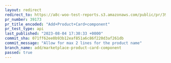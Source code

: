 ```yaml
---
layout: redirect
redirect_to: https://a8c-woo-test-reports.s3.amazonaws.com/public/pr/39173/api/index.html
pr_number: 39173
pr_title_encoded: "Add+Product+Card+component"
pr_test_type: api
last_published: "2023-08-04 17:30:33 +0000"
commit_sha: 071ff62ee0b93b12eaf851a6c86f220d3af261db
commit_message: "Allow for max 2 lines for the product name"
branch_name: add/marketplace-product-card-component
passed: true
---
```

